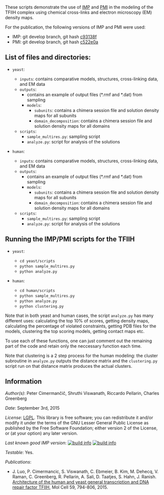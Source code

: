 These scripts demonstrate the use of [IMP](https://integrativemodeling.org)
and [PMI](https://github.com/salilab/pmi) in the modeling of the TFIIH complex
using chemical cross-links and electron microscopy (EM) density maps.

For the publication, the following versions of IMP and PMI were used:
- IMP: git develop branch, git hash [c93138f](https://github.com/salilab/imp/tree/c93138f863070db03646bfb110b61e2547332b40)
- PMI: git develop branch, git hash [c522e0a](https://github.com/salilab/pmi/tree/c522e0abc690afc49d33d34dded70d84ad4ec3a7)


## List of files and directories:

 - `yeast`:
   - `inputs`: contains comparative models, structures, cross-linking data, and EM data
   - `outputs`:
     - contains an example of output files (*.rmf and *.dat) from sampling
     - `models`:
       - `subunits`: contains a chimera session file and solution density maps for all subunits
       - `domain_decomposition`: contains a chimera session file and solution density maps for all domains
   - `scripts`: 
     - `sample_multires.py`: sampling script
     - `analyze.py`: script for analysis of the solutions

 - `human`:
   - `inputs`: contains comparative models, structures, cross-linking data, and EM data
   - `outputs`:
     - contains an example of output files (*.rmf and *.dat) from sampling
     - `models`:
       - `subunits`: contains a chimera session file and solution density maps for all subunits
       - `domain_decomposition`: contains a chimera session file and solution density maps for all domains
   - `scripts`: 
     - `sample_multires.py`: sampling script
     - `analyze.py`: script for analysis of the solutions


## Running the IMP/PMI scripts for the TFIIH

 - `yeast`:
   - `cd yeast/scripts`
   - `python sample_multires.py`
   - `python analyze.py`
 
 - `human`:
   - `cd human/scripts`
   - `python sample_multires.py`
   - `python analyze.py`
   - `python clustering.py`

Note that in both yeast and human cases, the script `analyze.py` has many different uses: calculating the top 10% of scores, getting density maps, calculating the percentage
of violated constraints, getting PDB files for the models, clustering the top scoring models, getting contact maps etc.

To use each of these functions, one can just comment out the remaining part of the code and retain only the neccessary function each time. 

Note that clustering is a 2 step process for the human modeling: the cluster subroutine in `analyze.py` outputs the distance matrix and the `clustering.py` script run on that
distance matrix produces the actual clusters.

## Information

_Author(s)_: Peter Cimermančič, Shruthi Viswanath, Riccardo Pellarin, Charles Greenberg

_Date_: September 3rd, 2015

_License_: [LGPL](http://www.gnu.org/licenses/old-licenses/lgpl-2.1.html).
This library is free software; you can redistribute it and/or
modify it under the terms of the GNU Lesser General Public
License as published by the Free Software Foundation; either
version 2 of the License, or (at your option) any later version.

_Last known good IMP version_: [![build info](https://integrativemodeling.org/systems/?sysstat=14&branch=master)](http://integrativemodeling.org/systems/) [![build info](https://integrativemodeling.org/systems/?sysstat=14&branch=develop)](http://integrativemodeling.org/systems/)

_Testable_: Yes.

_Publications_:
 - J. Luo, P. Cimermancic, S. Viswanath, C. Ebmeier, B. Kim, M. Dehecq,
   V. Raman, C. Greenberg, R. Pellarin, A. Sali, D. Taatjes, S. Hahn,
   J. Ranish. [Architecture of the human and yeast general transcription
   and DNA repair factor TFIIH](https://www.ncbi.nlm.nih.gov/pubmed/26340423),
   Mol Cell 59, 794-806, 2015.
